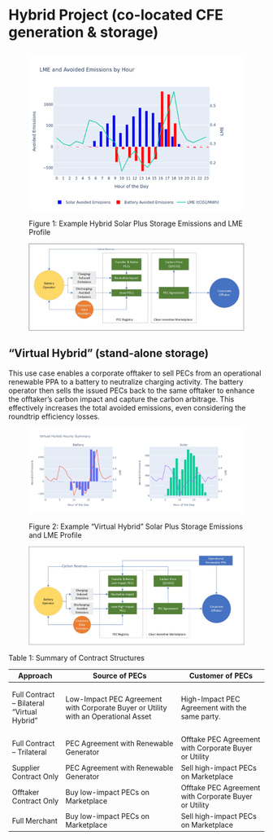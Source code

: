 # Hybrid Project (co-located CFE generation & storage)

##



<figure><img src="../.gitbook/assets/image (3).png" alt=""><figcaption><p>Figure 1: Example Hybrid Solar Plus Storage Emissions and LME Profile</p></figcaption></figure>

<figure><img src="../.gitbook/assets/image (4).png" alt=""><figcaption></figcaption></figure>

## “Virtual Hybrid” (stand-alone storage)

This use case enables a corporate offtaker to sell PECs from an operational renewable PPA to a battery to neutralize charging activity. The battery operator then sells the issued PECs back to the same offtaker to enhance the offtaker’s carbon impact and capture the carbon arbitrage. This effectively increases the total avoided emissions, even considering the roundtrip efficiency losses.

<figure><img src="../.gitbook/assets/image (5).png" alt=""><figcaption><p>Figure 2: Example “Virtual Hybrid” Solar Plus Storage Emissions and LME Profile</p></figcaption></figure>

<figure><img src="../.gitbook/assets/image (6).png" alt=""><figcaption></figcaption></figure>

Table 1: Summary of Contract Structures

| Approach                                             | Source of PECs                                                                     | Customer of PECs                                      |
| ---------------------------------------------------- | ---------------------------------------------------------------------------------- | ----------------------------------------------------- |
| <p>Full Contract – Bilateral<br>“Virtual Hybrid”</p> | Low-Impact PEC Agreement with Corporate Buyer or Utility with an Operational Asset | High-Impact PEC Agreement with the same party.        |
| Full Contract – Trilateral                           | PEC Agreement with Renewable Generator                                             | Offtake PEC Agreement with Corporate Buyer or Utility |
| Supplier Contract Only                               | PEC Agreement with Renewable Generator                                             | Sell high-impact PECs on Marketplace                  |
| Offtaker Contract Only                               | Buy low-impact PECs on Marketplace                                                 | Offtake PEC Agreement with Corporate Buyer or Utility |
| Full Merchant                                        | Buy low-impact PECs on Marketplace                                                 | Sell high-impact PECs on Marketplace                  |
